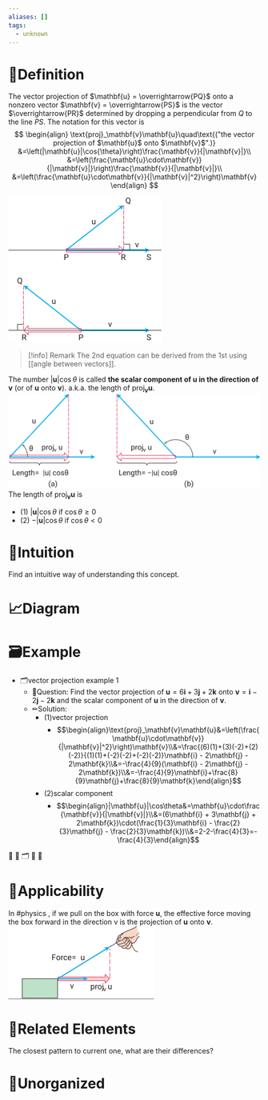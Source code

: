 ```yaml
---
aliases: []
tags:
  - unknown
---
```



# 📝Definition
The vector projection of $\mathbf{u} = \overrightarrow{PQ}$ onto a nonzero vector $\mathbf{v} = \overrightarrow{PS}$ is the vector $\overrightarrow{PR}$ determined by dropping a perpendicular from $Q$ to the line $PS$. The notation for this vector is
$$
\begin{align}
\text{proj}_\mathbf{v}\mathbf{u}\quad\text{("the vector projection of $\mathbf{u}$ onto $\mathbf{v}$".)}
&=\left(|\mathbf{u}|\cos{\theta}\right)\frac{\mathbf{v}}{|\mathbf{v}|}\\
&=\left(\frac{\mathbf{u}\cdot\mathbf{v}}{|\mathbf{v}|}\right)\frac{\mathbf{v}}{|\mathbf{v}|}\\
&=\left(\frac{\mathbf{u}\cdot\mathbf{v}}{|\mathbf{v}|^2}\right)\mathbf{v}
\end{align}
$$

![|200](../assets/vector_projection.svg)

> [!info] Remark
> The 2nd equation can be derived from the 1st using [[angle between vectors]].


The number $|\mathbf{u}|\cos{\theta}$ is called **the scalar component of $\mathbf{u}$ in the direction of $\mathbf{v}$** (or of $\mathbf{u}$ onto $\mathbf{v}$). a.k.a. the length of $\text{proj}_\mathbf{v}\mathbf{u}$.
![|400](../assets/length_vector_projection.svg)
The length of $\text{proj}_\mathbf{v}\mathbf{u}$ is
- (1) $|\mathbf{u}|\cos{\theta}$ if $\cos\theta\geq0$
- (2) $-|\mathbf{u}|\cos{\theta}$ if $\cos\theta<0$

# 🧠Intuition
Find an intuitive way of understanding this concept.

# 📈Diagram



# 🗃Example
- 🗂vector projection example 1
	- 💬Question: Find the vector projection of $\mathbf{u} = 6\mathbf{i} + 3\mathbf{j} + 2\mathbf{k}$ onto $\mathbf{v} = \mathbf{i} - 2\mathbf{j} - 2\mathbf{k}$ and the scalar component of $\mathbf{u}$ in the direction of $\mathbf{v}$.
	- ✏Solution:
		- (1)vector projection
			- $$\begin{align}\text{proj}_\mathbf{v}\mathbf{u}&=\left(\frac{\mathbf{u}\cdot\mathbf{v}}{|\mathbf{v}|^2}\right)\mathbf{v}\\&=\frac{(6)(1)+(3)(-2)+(2)(-2)}{(1)(1)+(-2)(-2)+(-2)(-2)}\mathbf{i} - 2\mathbf{j} - 2\mathbf{k}\\&=-\frac{4}{9}(\mathbf{i} - 2\mathbf{j} - 2\mathbf{k})\\&=-\frac{4}{9}\mathbf{i}+\frac{8}{9}\mathbf{j}+\frac{8}{9}\mathbf{k}\end{align}$$
		- (2)scalar component
			- $$\begin{align}|\mathbf{u}|\cos\theta&=\mathbf{u}\cdot\frac{\mathbf{v}}{|\mathbf{v}|}\\&=(6\mathbf{i} + 3\mathbf{j} + 2\mathbf{k})\cdot(\frac{1}{3}\mathbf{i} - \frac{2}{3}\mathbf{j} - \frac{2}{3}\mathbf{k})\\&=2-2-\frac{4}{3}=-\frac{4}{3}\end{align}$$



📁
📩
🗂
📨
📂

# 🧀Applicability
In #physics , if we pull on the box with force $\mathbf{u}$, the effective force moving the box forward in the direction v is the projection of $\mathbf{u}$ onto $\mathbf{v}$.
![|200](../assets/vector_projection_physics.svg)

# 🌱Related Elements
The closest pattern to current one, what are their differences?


# 🍂Unorganized